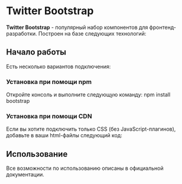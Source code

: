 # Twitter Bootstrap
**Twitter Bootstrap** - популярный набор компонентов для фронтенд-разработки.
Построен на базе следующих технологий:
## Начало работы
Есть несколько вариантов подключения:
### Установка при помощи npm
Откройте консоль и выполните следующую команду: npm install bootstrap

### Установка при помощи CDN
Если вы хотите подключить только CSS (без JavaScript-плагинов),
добавьте в ваши html-файлы следующий код:
## Использование
Все возможности по использованию описаны в официальной документации.